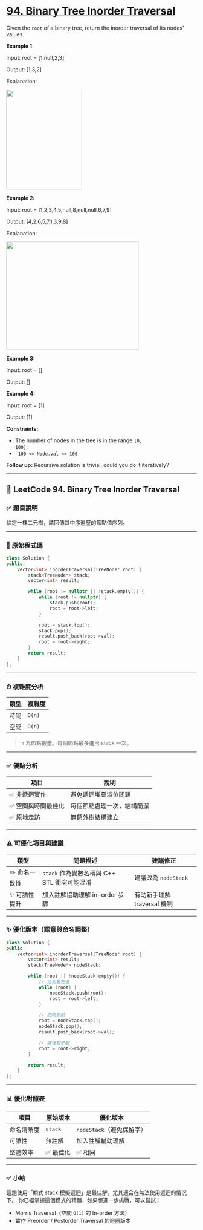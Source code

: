 # [94. Binary Tree Inorder Traversal](https://leetcode.com/problems/binary-tree-inorder-traversal/description/)

Given the <code>root</code> of a binary tree, return the inorder traversal of its nodes' values.

**Example 1:** 

<div class="example-block">
Input: root = [1,null,2,3]

Output: [1,3,2]

Explanation:

<img alt="" src="https://assets.leetcode.com/uploads/2024/08/29/screenshot-2024-08-29-202743.png" style="width: 200px; height: 264px;">

**Example 2:** 

<div class="example-block">
Input: root = [1,2,3,4,5,null,8,null,null,6,7,9]

Output: [4,2,6,5,7,1,3,9,8]

Explanation:

<img alt="" src="https://assets.leetcode.com/uploads/2024/08/29/tree_2.png" style="width: 350px; height: 286px;">

**Example 3:** 

<div class="example-block">
Input: root = []

Output: []

**Example 4:** 

<div class="example-block">
Input: root = [1]

Output: [1]

**Constraints:** 

- The number of nodes in the tree is in the range <code>[0, 100]</code>.
- <code>-100 <= Node.val <= 100</code>

**Follow up:**  Recursive solution is trivial, could you do it iteratively?

---

## 🌳 LeetCode 94. Binary Tree Inorder Traversal

### ✅ 題目說明

給定一棵二元樹，請回傳其中序遍歷的節點值序列。

---

### 📌 原始程式碼

```cpp
class Solution {
public:
    vector<int> inorderTraversal(TreeNode* root) {
        stack<TreeNode*> stack;
        vector<int> result;

        while (root != nullptr || !stack.empty()) {
            while (root != nullptr) {
                stack.push(root);
                root = root->left;
            }

            root = stack.top();
            stack.pop();
            result.push_back(root->val);
            root = root->right;
        }
        return result;        
    }
};
```

---

### ⏱ 複雜度分析

| 類型 | 複雜度    |
| -- | ------ |
| 時間 | `O(n)` |
| 空間 | `O(n)` |

> `n` 為節點數量。每個節點最多進出 stack 一次。

---

### ✅ 優點分析

| 項目         | 說明            |
| ---------- | ------------- |
| ✅ 非遞迴實作    | 避免遞迴堆疊溢位問題    |
| ✅ 空間與時間最佳化 | 每個節點處理一次，結構簡潔 |
| ✅ 原地走訪     | 無額外樹結構建立      |

---

### ⚠️ 可優化項目與建議

| 類型       | 問題描述                           | 建議修正                |
| -------- | ------------------------------ | ------------------- |
| ✏️ 命名一致性 | `stack` 作為變數名稱與 C++ STL 衝突可能混淆 | 建議改為 `nodeStack`    |
| ✨ 可讀性提升  | 加入註解協助理解 in-order 步驟           | 有助新手理解 traversal 機制 |

---

### ✨ 優化版本（語意與命名調整）

```cpp
class Solution {
public:
    vector<int> inorderTraversal(TreeNode* root) {
        vector<int> result;
        stack<TreeNode*> nodeStack;

        while (root || !nodeStack.empty()) {
            // 走到最左邊
            while (root) {
                nodeStack.push(root);
                root = root->left;
            }

            // 訪問節點
            root = nodeStack.top();
            nodeStack.pop();
            result.push_back(root->val);

            // 處理右子樹
            root = root->right;
        }

        return result;
    }
};
```

---

### 📊 優化對照表

| 項目    | 原始版本    | 優化版本               |
| ----- | ------- | ------------------ |
| 命名清晰度 | `stack` | `nodeStack`（避免保留字） |
| 可讀性   | 無註解     | 加入註解輔助理解           |
| 整體效率  | ✅ 最佳化   | ✅ 相同               |

---

### ✅ 小結

這題使用「顯式 stack 模擬遞迴」是最佳解，尤其適合在無法使用遞迴的情況下。
你已經掌握這個模式的精髓，如果想進一步挑戰，可以嘗試：

* Morris Traversal（空間 `O(1)` 的 In-order 方法）
* 實作 Preorder / Postorder Traversal 的迴圈版本
